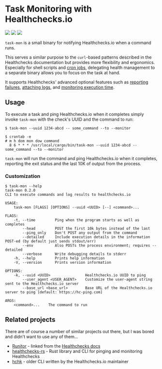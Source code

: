 # Task Monitoring with Healthchecks.io

[![](https://img.shields.io/crates/v/task-mon.svg)](https://crates.io/crates/task-mon)
[![](https://img.shields.io/github/workflow/status/dimo414/task-mon/Rust/master)](https://github.com/dimo414/task-mon/actions)
[![](https://img.shields.io/github/issues/dimo414/task-mon)](https://github.com/dimo414/task-mon/issues)


`task-mon` is a small binary for notifying Healthchecks.io when a command runs.

This serves a similar purpose to the `curl`-based patterns described in the Healthchecks
documentation but provides more flexibility and ergonomics. Especially for shell scripts and
[cron jobs](https://healthchecks.io/docs/monitoring_cron_jobs/), delegating health management to a
separate binary allows you to focus on the task at hand.

It supports Healthchecks' advanced optional features such as
[reporting failures](https://healthchecks.io/docs/signaling_failures/),
[attaching logs](https://healthchecks.io/docs/attaching_logs/), and
[monitoring execution time](https://healthchecks.io/docs/measuring_script_run_time/).

## Usage

To execute a task and ping Healthchecks.io when it completes simply invoke `task-mon` with the
check's UUID and the command to run:

```shell
$ task-mon --uuid 1234-abcd -- some_command --to --monitor
```

```shell
$ crontab -e
# m h dom mon dow command
  8 6 * * * /usr/local/cargo/bin/task-mon --uuid 1234-abcd -- some_command --to --monitor
```

`task-mon` will run the command and ping Healthchecks.io when it completes, reporting the exit
status and the last 10K of output from the process.

### Customization

```shell
$ task-mon --help
task-mon 0.2.0
CLI to execute commands and log results to healthchecks.io

USAGE:
    task-mon [FLAGS] [OPTIONS] --uuid <UUID> [--] <command>...

FLAGS:
    -t, --time         Ping when the program starts as well as completes
        --head         POST the first 10k bytes instead of the last
        --ping_only    Don't POST any output from the command
        --detailed     Include execution details in the information POST-ed (by default just sends stdout/err)
        --env          Also POSTs the process environment; requires --detailed
        --verbose      Write debugging details to stderr
    -h, --help         Prints help information
    -V, --version      Prints version information

OPTIONS:
    -k, --uuid <UUID>                Healthchecks.io UUID to ping
        --user_agent <USER_AGENT>    Customize the user-agent string sent to the Healthchecks.io server
        --base_url <base_url>        Base URL of the Healthchecks.io server to ping [default: https://hc-ping.com]

ARGS:
    <command>...    The command to run
```

## Related projects

There are of course a number of similar projects out there, but I was bored and didn't want to use
any of them...

* [Runitor](https://github.com/bdd/runitor) - linked from the
  [Healthchecks docs](https://healthchecks.io/docs/attaching_logs/)
* [healthchecks-rs](https://github.com/msfjarvis/healthchecks-rs) - Rust library and CLI for pinging and
  monitoring Healthchecks
* [hchk](https://github.com/healthchecks/hchk) - older CLI written by the Healthchecks.io maintainer
